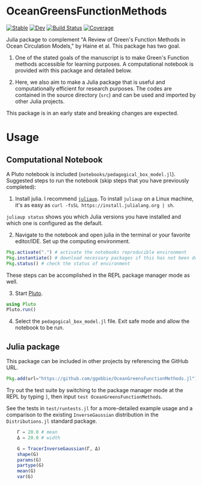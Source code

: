 # OceanGreensFunctionMethods

[![Stable](https://img.shields.io/badge/docs-stable-blue.svg)](https://ggebbie.github.io/OceanGreensFunctionMethods.jl/stable/)
[![Dev](https://img.shields.io/badge/docs-dev-blue.svg)](https://ggebbie.github.io/OceanGreensFunctionMethods.jl/dev/)
[![Build Status](https://github.com/ggebbie/OceanGreensFunctionMethods.jl/actions/workflows/CI.yml/badge.svg?branch=main)](https://github.com/ggebbie/OceanGreensFunctionMethods.jl/actions/workflows/CI.yml?query=branch%3Amain)
[![Coverage](https://codecov.io/gh/ggebbie/OceanGreensFunctionMethods.jl/branch/main/graph/badge.svg)](https://codecov.io/gh/ggebbie/OceanGreensFunctionMethods.jl)

Julia package to complement "A Review of Green's Function Methods in Ocean Circulation Models," by Haine et al. This package has two goal.

1. One of the stated goals of the manuscript is to make Green's Function methods accessible for learning purposes. A computational notebook is provided with this package and detailed below.

2. Here, we also aim to make a Julia package that is useful and computationally efficient for research purposes. The codes are contained in the source directory (`src`) and can be used and imported by other Julia projects. 

This package is in an early state and breaking changes are expected.

# Usage

## Computational Notebook

A Pluto notebook is included (`notebooks/pedagogical_box_model.jl`). Suggested steps to run the notebook (skip steps that you have previously completed):

1. Install julia. I recommend [`juliaup`](https://github.com/JuliaLang/juliaup). To install `juliaup` on a Linux machine, it's as easy as `curl -fsSL https://install.julialang.org | sh`. 

`juliaup status` shows you which Julia versions you have installed and which one is configured as the default.

2. Navigate to the notebook and open julia in the terminal or your favorite editor/IDE. Set up the computing environment.

```julia
Pkg.activate(".") # activate the notebooks reproducible environment
Pkg.instantiate() # download necessary packages if this has not been done before
Pkg.status() # check the status of environment
```
These steps can be accomplished in the REPL package manager mode as well.

3. Start [Pluto](https://plutojl.org/).

```julia
using Pluto
Pluto.run()
```

4. Select the `pedagogical_box_model.jl` file. Exit safe mode and allow the notebook to be run.


## Julia package

This package can be included in other projects by referencing the GitHub URL.
```julia
Pkg.add(url="https://github.com/ggebbie/OceanGreensFunctionMethods.jl")
```

Try out the test suite by switching to the package manager mode at the REPL by typing `]`, then input `test OceanGreensFunctionMethods`.

See the tests in `test/runtests.jl` for a more-detailed example usage and a comparison to the existing `InverseGaussian` distribution in the `Distributions.jl` standard package.
```julia
    Γ = 20.0 # mean
    Δ = 20.0 # width

    G = TracerInverseGaussian(Γ, Δ)
	shape(G)
	params(G)
	partype(G)
	mean(G)
	var(G)
```
